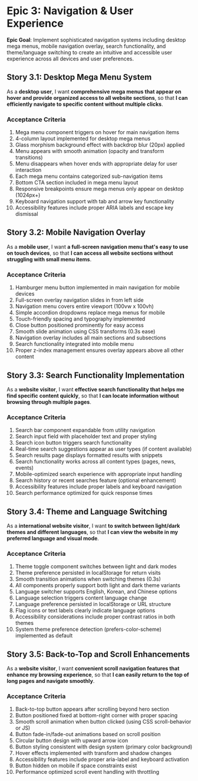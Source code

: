 # Epic 3: Navigation & User Experience

**Epic Goal**: Implement sophisticated navigation systems including desktop mega menus, mobile navigation overlay, search functionality, and theme/language switching to create an intuitive and accessible user experience across all devices and user preferences.

## Story 3.1: Desktop Mega Menu System

As a **desktop user**,
I want **comprehensive mega menus that appear on hover and provide organized access to all website sections**,
so that **I can efficiently navigate to specific content without multiple clicks**.

### Acceptance Criteria
1. Mega menu component triggers on hover for main navigation items
2. 4-column layout implemented for desktop mega menus
3. Glass morphism background effect with backdrop blur (20px) applied
4. Menu appears with smooth animation (opacity and transform transitions)
5. Menu disappears when hover ends with appropriate delay for user interaction
6. Each mega menu contains categorized sub-navigation items
7. Bottom CTA section included in mega menu layout
8. Responsive breakpoints ensure mega menus only appear on desktop (1024px+)
9. Keyboard navigation support with tab and arrow key functionality
10. Accessibility features include proper ARIA labels and escape key dismissal

## Story 3.2: Mobile Navigation Overlay

As a **mobile user**,
I want **a full-screen navigation menu that's easy to use on touch devices**,
so that **I can access all website sections without struggling with small menu items**.

### Acceptance Criteria
1. Hamburger menu button implemented in main navigation for mobile devices
2. Full-screen overlay navigation slides in from left side
3. Navigation menu covers entire viewport (100vw x 100vh)
4. Simple accordion dropdowns replace mega menus for mobile
5. Touch-friendly spacing and typography implemented
6. Close button positioned prominently for easy access
7. Smooth slide animation using CSS transforms (0.3s ease)
8. Navigation overlay includes all main sections and subsections
9. Search functionality integrated into mobile menu
10. Proper z-index management ensures overlay appears above all other content

## Story 3.3: Search Functionality Implementation

As a **website visitor**,
I want **effective search functionality that helps me find specific content quickly**,
so that **I can locate information without browsing through multiple pages**.

### Acceptance Criteria
1. Search bar component expandable from utility navigation
2. Search input field with placeholder text and proper styling
3. Search icon button triggers search functionality
4. Real-time search suggestions appear as user types (if content available)
5. Search results page displays formatted results with snippets
6. Search functionality works across all content types (pages, news, events)
7. Mobile-optimized search experience with appropriate input handling
8. Search history or recent searches feature (optional enhancement)
9. Accessibility features include proper labels and keyboard navigation
10. Search performance optimized for quick response times

## Story 3.4: Theme and Language Switching

As a **international website visitor**,
I want **to switch between light/dark themes and different languages**,
so that **I can view the website in my preferred language and visual mode**.

### Acceptance Criteria
1. Theme toggle component switches between light and dark modes
2. Theme preference persisted in localStorage for return visits
3. Smooth transition animations when switching themes (0.3s)
4. All components properly support both light and dark theme variants
5. Language switcher supports English, Korean, and Chinese options
6. Language selection triggers content language change
7. Language preference persisted in localStorage or URL structure
8. Flag icons or text labels clearly indicate language options
9. Accessibility considerations include proper contrast ratios in both themes
10. System theme preference detection (prefers-color-scheme) implemented as default

## Story 3.5: Back-to-Top and Scroll Enhancements

As a **website visitor**,
I want **convenient scroll navigation features that enhance my browsing experience**,
so that **I can easily return to the top of long pages and navigate smoothly**.

### Acceptance Criteria
1. Back-to-top button appears after scrolling beyond hero section
2. Button positioned fixed at bottom-right corner with proper spacing
3. Smooth scroll animation when button clicked (using CSS scroll-behavior or JS)
4. Button fade-in/fade-out animations based on scroll position
5. Circular button design with upward arrow icon
6. Button styling consistent with design system (primary color background)
7. Hover effects implemented with transform and shadow changes
8. Accessibility features include proper aria-label and keyboard activation
9. Button hidden on mobile if space constraints exist
10. Performance optimized scroll event handling with throttling
